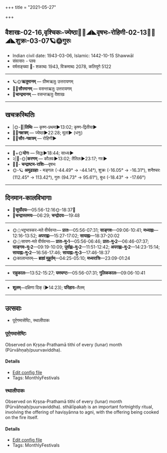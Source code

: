 +++
title = "2021-05-27"

+++
## वैशाखः-02-16,वृश्चिकः-ज्येष्ठा🌛🌌◢◣वृषभः-रोहिणी-02-13🌌🌞◢◣शुक्रः-03-07🪐🌞गुरुः
- Indian civil date: 1943-03-06, Islamic: 1442-10-15 Shawwāl
- संवत्सरः - प्लवः
- वर्षसङ्ख्या 🌛- शकाब्दः 1943, विक्रमाब्दः 2078, कलियुगे 5122
___________________
- 🪐🌞**ऋतुमानम्** — ग्रीष्मऋतुः उत्तरायणम्
- 🌌🌞**सौरमानम्** — वसन्तऋतुः उत्तरायणम्
- 🌛**चान्द्रमानम्** — वसन्तऋतुः वैशाखः
___________________


## खचक्रस्थितिः
- |🌞-🌛|**तिथिः** — कृष्ण-प्रथमा►13:02; कृष्ण-द्वितीया►  
- 🌌🌛**नक्षत्रम्** — ज्येष्ठा►22:28; मूला► (धनुः)  
- 🌌🌞**सौर-नक्षत्रम्** — रोहिणी►  
___________________
- 🌛+🌞**योगः** — सिद्धः►18:44; साध्यः►  
- २|🌛-🌞|**करणम्** — कौलवः►13:02; तैतिलः►23:17; गरः►  
- 🌌🌛- **चन्द्राष्टम-राशिः**—वृषभः  
- 🌞-🪐 **अमूढग्रहाः** - मङ्गलः (-44.49° → -44.14°), शुक्रः (-16.05° → -16.31°), शनैश्चरः (112.45° → 113.42°), गुरुः (94.73° → 95.61°), बुधः (-18.43° → -17.66°)
___________________


## दिनमान-कालविभागाः
- 🌅**सूर्योदयः**—05:56-12:16🌞️-18:37🌇  
- 🌛**चन्द्रास्तमयः**—06:29; **चन्द्रोदयः**—19:48  
___________________
- 🌞⚝भट्टभास्कर-मते वीर्यवन्तः— **प्रातः**—05:56-07:31; **साङ्गवः**—09:06-10:41; **मध्याह्नः**—12:16-13:52; **अपराह्णः**—15:27-17:02; **सायाह्नः**—18:37-20:02  
- 🌞⚝सायण-मते वीर्यवन्तः— **प्रातः-मु॰1**—05:56-06:46; **प्रातः-मु॰2**—06:46-07:37; **साङ्गवः-मु॰2**—09:19-10:09; **पूर्वाह्णः-मु॰2**—11:51-12:42; **अपराह्णः-मु॰2**—14:23-15:14; **सायाह्नः-मु॰2**—16:56-17:46; **सायाह्नः-मु॰3**—17:46-18:37  
- 🌞कालान्तरम्— **ब्राह्मं मुहूर्तम्**—04:25-05:10; **मध्यरात्रिः**—23:09-01:24  
___________________
- **राहुकालः**—13:52-15:27; **यमघण्टः**—05:56-07:31; **गुलिककालः**—09:06-10:41  
___________________
- **शूलम्**—दक्षिणा दिक् (►14:23); **परिहारः**–तैलम्  
___________________

## उत्सवाः
- पूर्र्णमासेष्टिः, स्थालीपाकः
### पूर्र्णमासेष्टिः

Observed on Kṛṣṇa-Prathamā tithi of every (lunar) month (Pūrvāhṇaḥ/puurvaviddha). 

#### Details
- [Edit config file](https://github.com/jyotisham/adyatithi/tree/master/gRhya/general/lunar_month/tithi/00/16/pUrNamAseShTiH.toml)
- Tags: MonthlyFestivals


### स्थालीपाकः

Observed on Kṛṣṇa-Prathamā tithi of every (lunar) month (Pūrvāhṇaḥ/puurvaviddha). sthālīpakaḥ is an important fortnightly ritual, involving the offering of haviṣyānna to agni, with the offering being cooked on the fire itself.

#### Details
- [Edit config file](https://github.com/jyotisham/adyatithi/tree/master/gRhya/general/lunar_month/tithi/00/16/sthAlIpAkaH_16.toml)
- Tags: MonthlyFestivals


